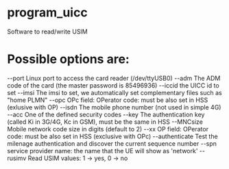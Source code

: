 # program_uicc
Software to read/write USIM

# Possible options are:
  --port       Linux port to access the card reader (/dev/ttyUSB0)
  --adm        The ADM code of the card (the master password is 85496936)
  --iccid      the UICC id to set
  --imsi       The imsi to set, we automatically set complementary files such as "home PLMN"
  --opc        OPc field: OPerator code: must be also set in HSS (exlusive with OP)
  --isdn       The mobile phone number (not used in simple 4G)
  --acc        One of the defined security codes
  --key        The authentication key (called Ki in 3G/4G, Kc in GSM), must be the same in HSS
  --MNCsize    Mobile network code size in digits (default to 2)
  --xx         OP  field: OPerator code: must be also set in HSS (exclusive with OPc)
  --authenticate Test the milenage authentication and discover the current sequence number
  --spn        service provider name: the name that the UE will show as 'network'
  --rusimv     Read USIM values: 1 -> yes, 0 -> no

